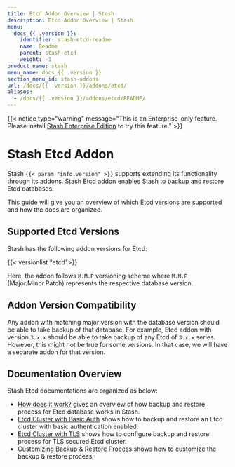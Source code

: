 ```yaml
---
title: Etcd Addon Overview | Stash
description: Etcd Addon Overview | Stash
menu:
  docs_{{ .version }}:
    identifier: stash-etcd-readme
    name: Readme
    parent: stash-etcd
    weight: -1
product_name: stash
menu_name: docs_{{ .version }}
section_menu_id: stash-addons
url: /docs/{{ .version }}/addons/etcd/
aliases:
  - /docs/{{ .version }}/addons/etcd/README/
---
```


{{< notice type="warning" message="This is an Enterprise-only feature. Please install [Stash Enterprise Edition](/docs/setup/install/enterprise.md) to try this feature." >}}

# Stash Etcd Addon

Stash `{{< param "info.version" >}}` supports extending its functionality through its addons. Stash Etcd addon enables Stash to backup and restore Etcd databases.

This guide will give you an overview of which Etcd versions are supported and how the docs are organized.

## Supported Etcd Versions

Stash has the following addon versions for Etcd:

{{< versionlist "etcd">}}

Here, the addon follows `M.M.P` versioning scheme where `M.M.P` (Major.Minor.Patch) represents the respective database version.

## Addon Version Compatibility

Any addon with matching major version with the database version should be able to take backup of that database. For example, Etcd addon with version `3.x.x` should be able to take backup of any Etcd of `3.x.x` series. However, this might not be true for some versions. In that case, we will have a separate addon for that version.

## Documentation Overview

Stash Etcd documentations are organized as below:

- [How does it work?](/docs/addons/etcd/overview/index.md) gives an overview of how backup and restore process for Etcd database works in Stash.
- [Etcd Cluster with Basic Auth](/docs/addons/etcd/basic-auth/index.md) shows how to backup and restore an Etcd cluster with basic authentication enabled.
- [Etcd Cluster with TLS](/docs/addons/etcd/tls/index.md) shows how to configure backup and restore process for TLS secured Etcd cluster.
- [Customizing Backup & Restore Process](/docs/addons/etcd/customization/index.md) shows how to customize the backup & restore process.
